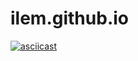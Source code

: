 # ilem.github.io
[![asciicast](https://asciinema.org/a/113463.png)](https://asciinema.org/a/113463)

